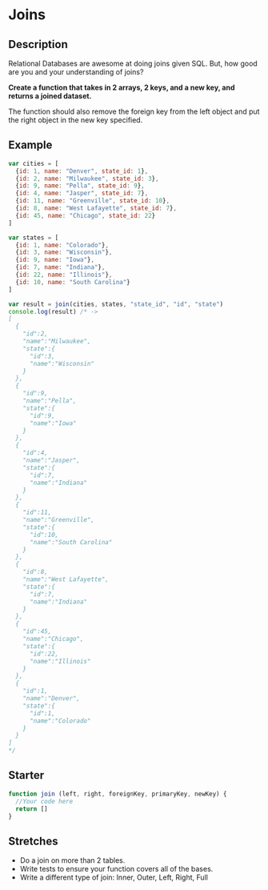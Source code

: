 # Joins

## Description

Relational Databases are awesome at doing joins given SQL.
But, how good are you and your understanding of joins?

**Create a function that takes in
2 arrays, 2 keys, and a new key,
and returns a joined dataset.**

The function should also remove the foreign key from
the left object and put the right object in the new
key specified.

## Example

```js
var cities = [
  {id: 1, name: "Denver", state_id: 1},
  {id: 2, name: "Milwaukee", state_id: 3},
  {id: 9, name: "Pella", state_id: 9},
  {id: 4, name: "Jasper", state_id: 7},
  {id: 11, name: "Greenville", state_id: 10},
  {id: 8, name: "West Lafayette", state_id: 7},
  {id: 45, name: "Chicago", state_id: 22}
]

var states = [
  {id: 1, name: "Colorado"},
  {id: 3, name: "Wisconsin"},
  {id: 9, name: "Iowa"},
  {id: 7, name: "Indiana"},
  {id: 22, name: "Illinois"},
  {id: 10, name: "South Carolina"}
]

var result = join(cities, states, "state_id", "id", "state")
console.log(result) /* ->
[  
  {  
    "id":2,
    "name":"Milwaukee",
    "state":{  
      "id":3,
      "name":"Wisconsin"
    }
  },
  {  
    "id":9,
    "name":"Pella",
    "state":{  
      "id":9,
      "name":"Iowa"
    }
  },
  {  
    "id":4,
    "name":"Jasper",
    "state":{  
      "id":7,
      "name":"Indiana"
    }
  },
  {  
    "id":11,
    "name":"Greenville",
    "state":{  
      "id":10,
      "name":"South Carolina"
    }
  },
  {  
    "id":8,
    "name":"West Lafayette",
    "state":{  
      "id":7,
      "name":"Indiana"
    }
  },
  {  
    "id":45,
    "name":"Chicago",
    "state":{  
      "id":22,
      "name":"Illinois"
    }
  },
  {  
    "id":1,
    "name":"Denver",
    "state":{  
      "id":1,
      "name":"Colorado"
    }
  }
]
*/
```

## Starter

```js
function join (left, right, foreignKey, primaryKey, newKey) {
  //Your code here
  return []
}
```

## Stretches

*   Do a join on more than 2 tables.
*   Write tests to ensure your function covers all of the bases.
*   Write a different type of join: Inner, Outer, Left, Right, Full
